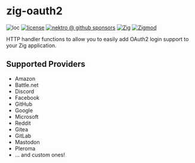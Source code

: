 # zig-oauth2

![loc](https://sloc.xyz/github/nektro/zig-oauth2)
[![license](https://img.shields.io/github/license/nektro/zig-oauth2.svg)](https://github.com/nektro/zig-oauth2/blob/master/LICENSE)
[![nektro @ github sponsors](https://img.shields.io/badge/sponsors-nektro-purple?logo=github)](https://github.com/sponsors/nektro)
[![Zig](https://img.shields.io/badge/Zig-0.14-f7a41d)](https://ziglang.org/)
[![Zigmod](https://img.shields.io/badge/Zigmod-latest-f7a41d)](https://github.com/nektro/zigmod)

HTTP handler functions to allow you to easily add OAuth2 login support to your Zig application.

## Supported Providers

- Amazon
- Battle.net
- Discord
- Facebook
- GitHub
- Google
- Microsoft
- Reddit
- Gitea
- GitLab
- Mastodon
- Pleroma
- ... and custom ones!
